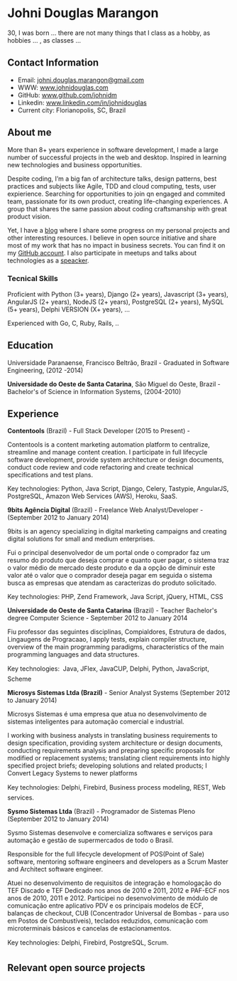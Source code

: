 # Johni Douglas Marangon

30, I was born ... there are not many things that I class as a hobby, as hobbies ... , as classes ...

## Contact Information

* Email: johni.douglas.marangon@gmail.com
* WWW: www.johnidouglas.com
* GitHub: www.github.com/johnidm
* Linkedin: www.linkedin.com/in/johnidouglas
* Current city: Florianopolis, SC, Brazil

## About me

More than 8+ years experience in software development, I made a large number of successful projects in the web and desktop. Inspired in learning new technologies and business opportunities.

Despite coding, I’m a big fan of architecture talks, design patterns, best practices and subjects like Agile, TDD and cloud computing, tests, user expierience. Searching for opportunities to join qn engaged and commited team, passionate for its own product, creating life-changing experiences. A group that shares the same passion about coding craftsmanship with great product vision. 

Yet, I have a [blog](http://johnidouglas.com/) where I share some progress on my personal projects and other interesting resources. l believe in open source initiative and share most of my work that has no impact in business secrets. You can find it on my [GitHub account](https://github.com/). I also participate in meetups and talks about technologies as a [speacker](http://slides.com/johnidouglasmarangon).

### Tecnical Skills

Proficient with Python (3+ years), Django (2+ years), Javascript (3+ years), AngularJS (2+ years), NodeJS (2+ years), PostgreSQL (2+ years), MySQL (5+ years), Delphi VERSION (X+ years), …

Experienced with Go, C, Ruby, Rails, .. 

## Education

Universidade Paranaense, Francisco Beltrão, Brazil - Graduated in Software Engineering, (2012 -2014)

**Universidade do Oeste de Santa Catarina**, São Miguel do Oeste, Brazil - Bachelor's of Science in Information Systems, (2004-2010)

## Experience

**Contentools** (Brazil) - Full Stack Developer (2015 to Present) - 

Contentools is a content marketing automation platform to centralize, streamline and manage content creation. I participate in full lifecycle software development, provide system architecture or design documents, conduct code review and code refactoring and create technical specifications and test plans.

Key technologies: Python, Java Script, Django, Celery, Tastypie, AngularJS, PostgreSQL, Amazon Web Services (AWS), Heroku, SaaS.

**9bits Agência Digital** (Brazil) - Freelance Web Analyst/Developer - (September 2012 to January 2014)

9bits is an agency specializing in digital marketing campaigns and creating digital solutions for small and medium enterprises.

Fui o principal desenvolvedor de um portal onde o comprador faz um resumo do produto que deseja comprar e quanto quer pagar, o sistema traz o valor médio de mercado deste produto e da a opção de diminuir este valor até o valor que o comprador deseja pagar em seguida o sistema busca as empresas que atendam as caracterizas do produto solicitado.

Key technologies: PHP, Zend Framework, Java Script, jQuery, HTML, CSS

**Universidade do Oeste de Santa Catarina** (Brazil) - Teacher Bachelor's degree Computer Science - September 2012 to January 2014

Fiu professor das seguintes disciplinas, Compialdores, Estrutura de dados, Lingaugens de Progracaao, I apply tests, explain compiler structure, overview of the main programming paradigms, characteristics of the main programming languages and data structures.

Key technologies:  Java, JFlex, JavaCUP, Delphi, Python, JavaScript, Scheme

**Microsys Sistemas Ltda (Brazil)** - Senior Analyst Systems (September 2012 to January 2014)

Microsys Sistemas é uma empresa que atua no desenvolvimento de sistemas inteligentes para automação comercial e industrial.

I working with business analysts in translating business requirements to design specification, providing system architecture or design documents, conducting requirements analysis and preparing specific proposals for modified or replacement systems; translating client requirements into highly specified project briefs; developing solutions and related products; 
I Convert Legacy Systems to newer platforms

Key technologies: Delphi, Firebird, Business process modeling, REST, Web services.

**Sysmo Sistemas Ltda**  (Brazil) - Programador de Sistemas Pleno (September 2012 to January 2014)

Sysmo Sistemas desenvolve e comercializa softwares e serviços para automação e gestão de supermercados de todo o Brasil. 

Responsible for the full lifecycle development of POS(Point of Sale) software, mentoring software engineers and developers as a Scrum Master and Architect software engineer.

Atuei no desenvolvimento de requisitos de integração e homologação do TEF Discado e TEF Dedicado nos anos de 2010 e 2011, 2012 e PAF-ECF nos anos de 2010, 2011 e 2012.
Participei no desenvolvimento de módulo de comunicação entre aplicativo PDV e os principais modelos de ECF, balanças de checkout, CUB (Concentrador Universal de Bombas - para uso em Postos de Combustíveis), teclados reduzidos, comunicação com microterminais básicos e cancelas de estacionamentos.

Key technologies: Delphi, Firebird, PostgreSQL, Scrum.

## Relevant open source projects
